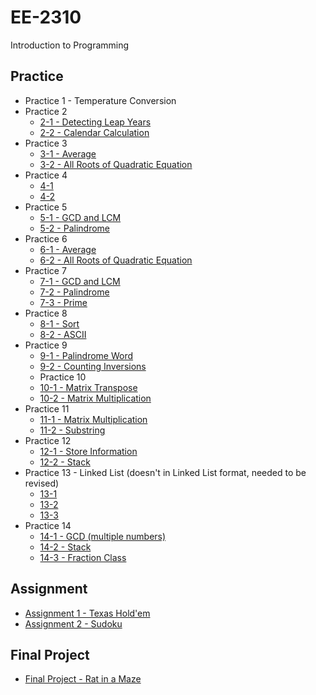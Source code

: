 # EE-2310
Introduction to Programming

## Practice
* Practice 1 - Temperature Conversion
* Practice 2
  * [2-1 - Detecting Leap Years](https://acm.cs.nthu.edu.tw/problem/11562/)
  * [2-2 - Calendar Calculation](https://acm.cs.nthu.edu.tw/problem/11563/)
* Practice 3
  * [3-1 - Average](https://acm.cs.nthu.edu.tw/problem/11570/)
  * [3-2 - All Roots of Quadratic Equation](https://acm.cs.nthu.edu.tw/problem/11573/)
* Practice 4
  * [4-1](https://acm.cs.nthu.edu.tw/problem/11599/)
  * [4-2](https://acm.cs.nthu.edu.tw/problem/11600/)
* Practice 5
  * [5-1 - GCD and LCM](https://acm.cs.nthu.edu.tw/problem/11603/)
  * [5-2 - Palindrome](https://acm.cs.nthu.edu.tw/problem/11604/)
* Practice 6
  * [6-1 - Average](https://acm.cs.nthu.edu.tw/problem/11570/)
  * [6-2 - All Roots of Quadratic Equation](https://acm.cs.nthu.edu.tw/problem/11573/)
* Practice 7
  * [7-1 - GCD and LCM](https://acm.cs.nthu.edu.tw/problem/11603/)
  * [7-2 - Palindrome](https://acm.cs.nthu.edu.tw/problem/11604/)
  * [7-3 - Prime](https://acm.cs.nthu.edu.tw/problem/11647/)
* Practice 8
  * [8-1 - Sort](https://acm.cs.nthu.edu.tw/problem/11637/)
  * [8-2 - ASCII](https://acm.cs.nthu.edu.tw/problem/11638/)
* Practice 9
  * [9-1 - Palindrome Word](https://acm.cs.nthu.edu.tw/problem/11673/)
  * [9-2 - Counting Inversions](https://acm.cs.nthu.edu.tw/problem/11674/)
  * Practice 10
  * [10-1 - Matrix Transpose](https://acm.cs.nthu.edu.tw/problem/11687/)
  * [10-2 - Matrix Multiplication](https://acm.cs.nthu.edu.tw/problem/11688/)
* Practice 11
  * [11-1 - Matrix Multiplication](https://acm.cs.nthu.edu.tw/problem/11688/)
  * [11-2 - Substring](https://acm.cs.nthu.edu.tw/problem/11709/)
* Practice 12
  * [12-1 - Store Information](https://acm.cs.nthu.edu.tw/problem/11722/)
  * [12-2 - Stack](https://acm.cs.nthu.edu.tw/problem/11723/)
* Practice 13 - Linked List (doesn't in Linked List format, needed to be revised)
  * [13-1](https://acm.cs.nthu.edu.tw/problem/11734/)
  * [13-2](https://acm.cs.nthu.edu.tw/problem/11735/)
  * [13-3](https://acm.cs.nthu.edu.tw/problem/11736/)
* Practice 14
  * [14-1 - GCD (multiple numbers)](https://acm.cs.nthu.edu.tw/problem/11746/)
  * [14-2 - Stack](https://acm.cs.nthu.edu.tw/problem/11747/)
  * [14-3 - Fraction Class](https://acm.cs.nthu.edu.tw/problem/11748/)

## Assignment
* [Assignment 1 - Texas Hold'em](https://acm.cs.nthu.edu.tw/problem/11706/)
* [Assignment 2 - Sudoku](https://acm.cs.nthu.edu.tw/problem/11738/)

## Final Project
* [Final Project - Rat in a Maze](https://acm.cs.nthu.edu.tw/problem/11781/)
